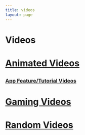 ```yaml
---
title: videos
layout: page
---
```

<h1>Videos</h1>

<h1><p><a href = "https://samuraiowl.github.io/animated_videos">Animated Videos</a></p></h1>
<h3><p><a href = "https://samuraiowl.github.io/promotion_videos">App Feature/Tutorial Videos</a></p></h3>
<h1><p><a href = "https://samuraiowl.github.io/gaming_videos.html">Gaming Videos</a></p></h1>
<h1><p><a href = "https://samuraiowl.github.io/random_videos">Random Videos</a></p></h1>
